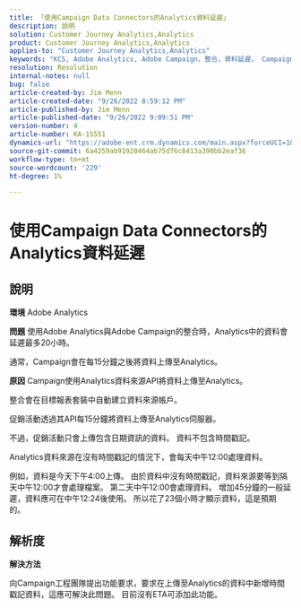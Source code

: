 ```yaml
---
title: 「使用Campaign Data Connectors的Analytics資料延遲」
description: 說明
solution: Customer Journey Analytics,Analytics
product: Customer Journey Analytics,Analytics
applies-to: "Customer Journey Analytics,Analytics"
keywords: "KCS, Adobe Analytics, Adobe Campaign，整合，資料延遲， Campaign Data Connectors，時間戳記，時間戳記"
resolution: Resolution
internal-notes: null
bug: false
article-created-by: Jim Menn
article-created-date: "9/26/2022 8:59:12 PM"
article-published-by: Jim Menn
article-published-date: "9/26/2022 9:09:51 PM"
version-number: 4
article-number: KA-15551
dynamics-url: "https://adobe-ent.crm.dynamics.com/main.aspx?forceUCI=1&pagetype=entityrecord&etn=knowledgearticle&id=4cbcf210-de3d-ed11-9db1-0022480866ad"
source-git-commit: 6a4259ab91920464ab75d76c8413a390bb2eaf36
workflow-type: tm+mt
source-wordcount: '229'
ht-degree: 1%

---
```


# 使用Campaign Data Connectors的Analytics資料延遲

## 說明


<b>環境</b>
Adobe Analytics

<b>問題</b>
使用Adobe Analytics與Adobe Campaign的整合時，Analytics中的資料會延遲最多20小時。

通常，Campaign會在每15分鐘之後將資料上傳至Analytics。

<b>原因</b>
Campaign使用Analytics資料來源API將資料上傳至Analytics。

整合會在目標報表套裝中自動建立資料來源帳戶。

促銷活動透過其API每15分鐘將資料上傳至Analytics伺服器。

不過，促銷活動只會上傳包含日期資訊的資料。 資料不包含時間戳記。

Analytics資料來源在沒有時間戳記的情況下，會每天中午12:00處理資料。

例如，資料是今天下午4:00上傳。 由於資料中沒有時間戳記，資料來源要等到隔天中午12:00才會處理檔案。 第二天中午12:00會處理資料。 增加45分鐘的一般延遲，資料應可在中午12:24後使用。 所以花了23個小時才顯示資料，這是預期的。


## 解析度


<b>解決方法</b>

向Campaign工程團隊提出功能要求，要求在上傳至Analytics的資料中新增時間戳記資料，這應可解決此問題。 目前沒有ETA可添加此功能。


